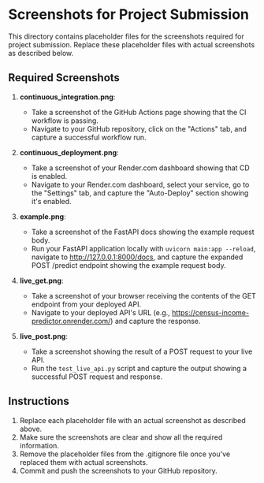 # Screenshots for Project Submission

This directory contains placeholder files for the screenshots required for project submission. Replace these placeholder files with actual screenshots as described below.

## Required Screenshots

1. **continuous_integration.png**: 
   - Take a screenshot of the GitHub Actions page showing that the CI workflow is passing.
   - Navigate to your GitHub repository, click on the "Actions" tab, and capture a successful workflow run.

2. **continuous_deployment.png**: 
   - Take a screenshot of your Render.com dashboard showing that CD is enabled.
   - Navigate to your Render.com dashboard, select your service, go to the "Settings" tab, and capture the "Auto-Deploy" section showing it's enabled.

3. **example.png**: 
   - Take a screenshot of the FastAPI docs showing the example request body.
   - Run your FastAPI application locally with `uvicorn main:app --reload`, navigate to http://127.0.0.1:8000/docs, and capture the expanded POST /predict endpoint showing the example request body.

4. **live_get.png**: 
   - Take a screenshot of your browser receiving the contents of the GET endpoint from your deployed API.
   - Navigate to your deployed API's URL (e.g., https://census-income-predictor.onrender.com/) and capture the response.

5. **live_post.png**: 
   - Take a screenshot showing the result of a POST request to your live API.
   - Run the `test_live_api.py` script and capture the output showing a successful POST request and response.

## Instructions

1. Replace each placeholder file with an actual screenshot as described above.
2. Make sure the screenshots are clear and show all the required information.
3. Remove the placeholder files from the .gitignore file once you've replaced them with actual screenshots.
4. Commit and push the screenshots to your GitHub repository.